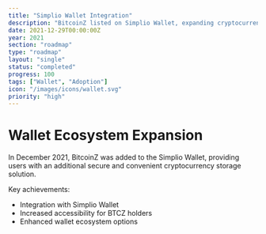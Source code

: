 ```yaml
---
title: "Simplio Wallet Integration"
description: "BitcoinZ listed on Simplio Wallet, expanding cryptocurrency storage options"
date: 2021-12-29T00:00:00Z
year: 2021
section: "roadmap"
type: "roadmap"
layout: "single"
status: "completed"
progress: 100
tags: ["Wallet", "Adoption"]
icon: "/images/icons/wallet.svg"
priority: "high"
---
```


# Wallet Ecosystem Expansion

In December 2021, BitcoinZ was added to the Simplio Wallet, providing users with an additional secure and convenient cryptocurrency storage solution.

Key achievements:
- Integration with Simplio Wallet
- Increased accessibility for BTCZ holders
- Enhanced wallet ecosystem options

